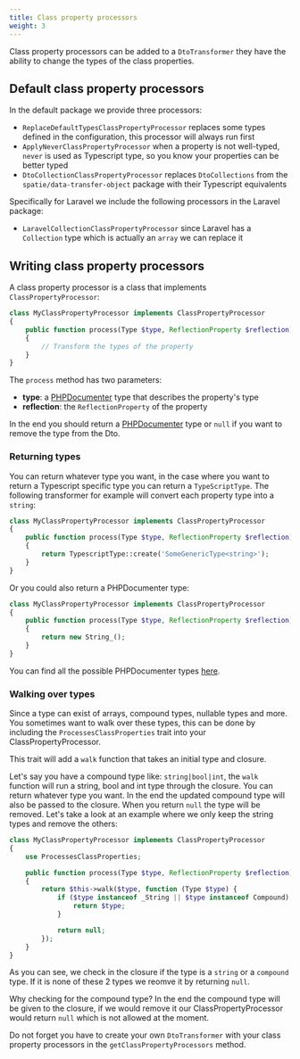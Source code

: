 ```yaml
---
title: Class property processors
weight: 3
---
```


Class property processors can be added to a `DtoTransformer` they have the ability to change the types of the class properties.

## Default class property processors

In the default package we provide three processors:

- `ReplaceDefaultTypesClassPropertyProcessor` replaces some types defined in the configuration, this processor will always run first
- `ApplyNeverClassPropertyProcessor` when a property is not well-typed, `never` is used as Typescript type, so you know your properties can be better typed
- `DtoCollectionClassPropertyProcessor` replaces `DtoCollections` from the `spatie/data-transfer-object` package with their Typescript equivalents

Specifically for Laravel we include the following processors in the Laravel package:

- `LaravelCollectionClassPropertyProcessor` since Laravel has a `Collection` type which is actually an `array` we can replace it

## Writing class property processors

A class property processor is a class that implements `ClassPropertyProcessor`:

```php
class MyClassPropertyProcessor implements ClassPropertyProcessor
{
    public function process(Type $type, ReflectionProperty $reflection): ?Type
    {
        // Transform the types of the property
    }
}
```

The `process` method has two parameters:

- **type**: a [PHPDocumenter](https://www.phpdoc.org) type that describes the property's type
- **reflection**: the `ReflectionProperty` of the property

In the end you should return a [PHPDocumenter](https://www.phpdoc.org) type or `null` if you want to remove the type from the Dto.

### Returning types

You can return whatever type you want, in the case where you want to return a Typescript specific type you can return a `TypeScriptType`. The following transformer for example will convert each property type into a `string`:

```php
class MyClassPropertyProcessor implements ClassPropertyProcessor
{
    public function process(Type $type, ReflectionProperty $reflection): ?Type
    {
        return TypescriptType::create('SomeGenericType<string>');
    }
}
```

Or you could also return a PHPDocumenter type:

```php
class MyClassPropertyProcessor implements ClassPropertyProcessor
{
    public function process(Type $type, ReflectionProperty $reflection): ?Type
    {
        return new String_();
    }
}
```

You can find all the possible PHPDocumenter types [here](https://github.com/phpDocumentor/TypeResolver/tree/1.x/src/Types).


### Walking over types

Since a type can exist of arrays, compound types, nullable types and more. You sometimes want to walk over these types, this can be done by including the `ProcessesClassProperties` trait into your ClassPropertyProcessor.

This trait will add a `walk` function that takes an initial type and closure.

Let's say you have a compound type like: `string|bool|int`, the `walk` function will run a string, bool and int type through the closure. You can return whatever type you want. In the end the updated compound type will also be passed to the closure. When you return `null` the type will be removed. Let's take a look at an example where we only keep the string types and remove the others:

```php
class MyClassPropertyProcessor implements ClassPropertyProcessor
{
    use ProcessesClassProperties;

    public function process(Type $type, ReflectionProperty $reflection): ?Type
    {
        return $this->walk($type, function (Type $type) {
            if ($type instanceof _String || $type instanceof Compound) {
                return $type;
            }

            return null;
        });
    }
}
```

As you can see, we check in the closure if the type is a `string` or a `compound` type. If it is none of these 2 types we reomve it by returning `null`. 

Why checking for the compound type? In the end the compound type will be given to the closure, if we would remove it our ClassPropertyProcessor would return `null` which is not allowed at the moment.


Do not forget you have to create your own `DtoTransformer` with your class property processors in the `getClassPropertyProcessors` method.
